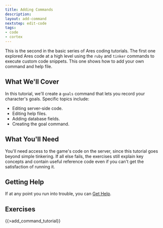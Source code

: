 ```yaml
---
title: Adding Commands
description:
layout: add-command
nextstep: edit-code
tags: 
- code
- cortex
---
```


This is the second in the basic series of Ares coding tutorials.  The first one explored Ares code at a high level using the `ruby` and `tinker` commands to execute custom code snippets.   This one shows how to add your own command and help file.

## What We'll Cover

In this tutorial, we'll create a `goals` command that lets you record your character's goals.  Specific topics include:

* Editing server-side code.
* Editing help files.
* Adding database fields.
* Creating the goal command.

## What You'll Need

You'll need access to the game's code on the server, since this tutorial goes beyond simple tinkering.  If all else fails, the exercises still explain key concepts and contain useful reference code even if you can't get the satisfaction of running it.

## Getting Help

If at any point you run into trouble, you can [Get Help](/feedback).

## Exercises

{{>add_command_tutorial}}